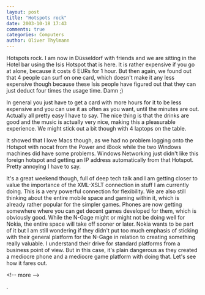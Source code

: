 ```yaml
---
layout: post
title: "Hotspots rock"
date: 2003-10-18 17:43
comments: true
categories: Computers
author: Oliver Thylmann
---
```



Hotspots rock. I am now in Düsseldorf with friends and we are sitting in the Hotel bar using the Isis Hotspot that is here. It is rather expensive if you go at alone, because it costs 6 EURs for 1 hour. But then again, we found out that 4 people can surf on one card, which doesn't make it any less expensive though because these Isis people have figured out that they can just deduct four times the usage time. Damn ;)

In general you just have to get a card with more hours for it to be less expensive and you can use it as often as you want, until the minutes are out. Actually all pretty easy I have to say. The nice thing is that the drinks are good and the music is actually very nice, making this a pleasurable experience. We might stick out a bit though with 4 laptops on the table.

It showed that I love Macs though, as we had no problem logging onto the Hotspot with nocat from the Power and iBook while the two Windows machines did have some problems. Windows Networking just didn't like this foreign hotspot and getting an IP address automatically from that Hotspot. Pretty annoying I have to say.

It's a great weekend though, full of deep tech talk and I am getting closer to value the importance of the XML-XSLT connection in stuff I am currently doing. This is a very powerful connection for flexibility. We are also still thinking about the entire mobile space and gaming within it, which is already rather popular for the simpler games. Phones are now getting somewhere where you can get decent games developed for them, which is obviously good. While the N-Gage might or might not be doing well for Nokia, the entire space will take off sooner or later. Nokia wants to be part of it but I am still wondering if they didn't put too much emphasis of sticking with their general platform for the N-Gage in relation to creating something really valuable. I understand their drive for standard platforms from a business point of view. But in this case, it's plain dangerous as they created a mediocre phone and a mediocre game platform with doing that. Let's see how it fares out.


&lt;!-- more --&gt;


.


